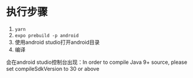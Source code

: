 # 执行步骤

1. `yarn`
2. `expo prebuild -p android`
3. 使用android studio打开android目录
4. 编译

会在android studio控制台出现：In order to compile Java 9+ source, please set compileSdkVersion to 30 or above
